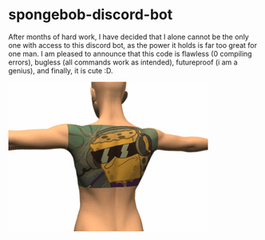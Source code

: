 # spongebob-discord-bot

After months of hard work, I have decided that I alone cannot be the only one with access to this discord bot, as the power it holds is far too great for one man. I am pleased to announce that this code is flawless (0 compiling errors), bugless (all commands work as intended), futureproof (i am a genius), and finally, it is cute :D.

![alt text](791a766d-4abc-4b0b-9dec-49ba28cd0c99.gif)


